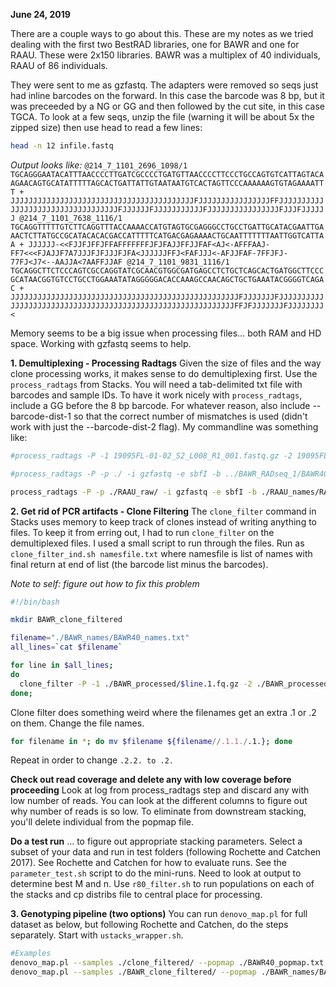 **June 24, 2019**

There are a couple ways to go about this. These are my notes as we tried dealing with the first two BestRAD libraries, one for BAWR and one for  RAAU. These were 2x150 libraries. BAWR was a multiplex of 40 individuals, RAAU of 86 individuals.

They were sent to me as gzfastq. The adapters were removed so seqs just had inline barcodes on the forward. In this case the barcode was 8 bp, but it was preceeded by a NG or GG and then followed by the cut site, in this case TGCA. To look at a few seqs, unzip the file (warning it will be about 5x the zipped size) then use head to read a few lines:

```sh
head -n 12 infile.fastq
```

*Output looks like:*
`@214_7_1101_2696_1098/1
TGCAGGGAATACATTTAACCCCTTGATCGCCCCTGATGTTAACCCCTTCCCTGCCAGTGTCATTAGTACAAGAACAGTGCATATTTTTAGCACTGATTATTGTAATAATGTCACTAGTTCCCAAAAAAGTGTAGAAAATTT
+
JJJJJJJJJJJJJJJJJJJJJJJJJJJJJJJJJJJJJJJJJFJJJJJJJJJJJJJJJJFFJJJJJJJJJJJJJJJJJJJJJJJJJJJJJJJJJJFJJJJJJFJJJJJJJJJJJFJJJJJJJJJJJJJJJJFJJJFJJJJJJ
@214_7_1101_7638_1116/1
TGCAGGTTTTTGTCTTCAGGTTTACCAAAACCATGTAGTGCGAGGGCCTGCCTGATTGCATACGAATTGAAACTCTTATGCCGCATACACACGACCATTTTTCATGACGAGAAAACTGCAATTTTTTTAATTGGTCATTAA
+
JJJJJJ-<<FJJFJFFJFFAFFFFFFFJFJFAJJFFJJFAF<AJ<-AFFFAAJ-FF7<<<FJAJJF7A7JJJFJFJJJFJFA<JJJJJJFFJ<FAFJJJ<-AFJJFAF-7FFJFJ-77FJ<J7<--AAJJA<7AAFFJJAF
@214_7_1101_9831_1116/1
TGCAGGCTTCTCCCAGTCGCCAGGTATCGCAACGTGGCGATGAGCCTCTGCTCAGCACTGATGGCTTCCCGCATAACGGTGTCCTGCCTGGAAATATAGGGGGACACCAAAGCCAACAGCTGCTGAAATACGGGGTCAGAC
+
JJJJJJJJJJJJJJJJJJJJJJJJJJJJJJJJJJJJJJJJJJJJJJJJJJJFJJJJJJJFJJJJJJJJJJJJJJJJJJJJJJJJJJJJJJJJJJJJJJJJJJJJJJJJJJJJJJJJJJJJFFJFJJJJJJJFJJJJJJJJ<`

Memory seems to be a big issue when processing files… both RAM and HD space. Working with gzfastq seems to help.

**1. Demultiplexing - Processing Radtags**
Given the size of files and the way clone processing works, it makes sense to do demultiplexing first. Use the `process_radtags` from Stacks. You will need a tab-delimited txt file with barcodes and sample IDs. To have it work nicely with `process_radtags`, include a GG before the 8 bp barcode. For whatever reason, also include --barcode-dist-1 so that the correct number of mismatches is used (didn't work with just the --barcode-dist-2 flag). My commandline was something like:

```sh
#process_radtags -P -1 19095FL-01-02_S2_L008_R1_001.fastq.gz -2 19095FL-01-02_S2_L008_R2_001.fastq.gz -i gzfastq -e sbfI -b ./BAWR40barcodes_withIDs.txt -o ./processed_radtags/ --barcode-dist-1 3 --barcode-dist-2 3 -r -q --bestrad

#process_radtags -P -p ./ -i gzfastq -e sbfI -b ../BAWR_RADseq_1/BAWR40barcodes_withIDs.txt -o ./processed_radtags/ --barcode-dist-1 3 --barcode-dist-2 3 -r -q --bestrad

process_radtags -P -p ./RAAU_raw/ -i gzfastq -e sbfI -b ./RAAU_names/RAAU86barcodes_withIDs.txt -o ./RAAU_processed/ --barcode-dist-1 3 --barcode-dist-2 3 -r -q --bestrad
```

**2. Get rid of PCR artifacts - Clone Filtering**
The `clone_filter` command in Stacks uses memory to keep track of clones instead of writing anything to files. To keep it from erring out, I had to run `clone_filter` on the demultiplexed files. I used a small script to run through the files. Run as `clone_filter_ind.sh namesfile.txt` where namesfile is list of names with final return at end of list (the barcode list minus the barcodes). 

*Note to self: figure out how to fix this problem*

```sh
#!/bin/bash

mkdir BAWR_clone_filtered

filename="./BAWR_names/BAWR40_names.txt"
all_lines=`cat $filename`

for line in $all_lines;
do 
  clone_filter -P -1 ./BAWR_processed/$line.1.fq.gz -2 ./BAWR_processed/$line.2.fq.gz -i gzfastq -o ./BAWR_clone_filtered/ -D;
done;

```

Clone filter does something weird where the filenames get an extra .1 or .2 on them. Change the file names.

```sh
for filename in *; do mv $filename ${filename//.1.1./.1.}; done
```

Repeat in order to change `.2.2. to .2.`

**Check out read coverage and delete any with low coverage before proceeding**
Look at log from process_radtags step and discard any with low number of reads. You can look at the different columns to figure out why number of reads is so low. To eliminate from downstream stacking, you'll delete individual from the popmap file.

**Do a test run**
... to figure out appropriate stacking parameters. Select a subset of your data and run in test folders (following Rochette and Catchen 2017). See Rochette and Catchen for how to evaluate runs. See the `parameter_test.sh` script to do the mini-runs. Need to look at output to determine best M and n. Use `r80_filter.sh` to run populations on each of the stacks and cp distribs file to central place for processing.

**3. Genotyping pipeline (two options)**
You can run `denovo_map.pl` for full  dataset as below, but following Rochette and Catchen, do the steps separately. Start with `ustacks_wrapper.sh`.

```sh
#Examples
denovo_map.pl --samples ./clone_filtered/ --popmap ./BAWR40_popmap.txt -o ./stacks/ -T 10 -M 3 -m 3 -r 3 --paired
denovo_map.pl --samples ./BAWR_clone_filtered/ --popmap ./BAWR_names/BAWR40_popmap.txt -o ./BAWR_stacks -T 10 -M 3 -m 3 --paired -d
```

